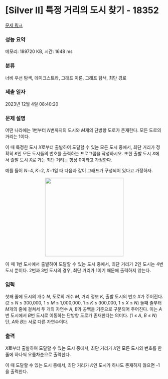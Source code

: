 # [Silver II] 특정 거리의 도시 찾기 - 18352 

[문제 링크](https://www.acmicpc.net/problem/18352) 

### 성능 요약

메모리: 189720 KB, 시간: 1648 ms

### 분류

너비 우선 탐색, 데이크스트라, 그래프 이론, 그래프 탐색, 최단 경로

### 제출 일자

2023년 12월 4일 08:40:20

### 문제 설명

<p>어떤 나라에는 1번부터 <em>N</em>번까지의 도시와 <em>M</em>개의 단방향 도로가 존재한다. 모든 도로의 거리는 1이다.</p>

<p>이 때 특정한 도시 <em>X</em>로부터 출발하여 도달할 수 있는 모든 도시 중에서, 최단 거리가 정확히 <em>K</em>인 모든 도시들의 번호를 출력하는 프로그램을 작성하시오. 또한 출발 도시 <em>X</em>에서 출발 도시 <em>X</em>로 가는 최단 거리는 항상 0이라고 가정한다.</p>

<p>예를 들어 <em>N</em>=4, <em>K</em>=2, <em>X</em>=1일 때 다음과 같이 그래프가 구성되어 있다고 가정하자.</p>

<p style="text-align: center;"><img alt="" src="" style="height: 249px; width: 250px;"></p>

<p style="text-align: justify;">이 때 1번 도시에서 출발하여 도달할 수 있는 도시 중에서, 최단 거리가 2인 도시는 4번 도시 뿐이다.  2번과 3번 도시의 경우, 최단 거리가 1이기 때문에 출력하지 않는다.</p>

### 입력 

 <p>첫째 줄에 도시의 개수 <em>N</em>, 도로의 개수 <em>M</em>, 거리 정보 <em>K</em>, 출발 도시의 번호 <em>X</em>가 주어진다. (2 ≤ <em>N </em>≤ 300,000, 1 ≤ <em>M </em>≤ 1,000,000, 1 ≤ <em>K </em>≤ 300,000, 1 ≤ <em>X </em>≤ <em>N</em>) 둘째 줄부터 <em>M</em>개의 줄에 걸쳐서 두 개의 자연수 <em>A</em>, <em>B</em>가 공백을 기준으로 구분되어 주어진다. 이는 <em>A</em>번 도시에서 <em>B</em>번 도시로 이동하는 단방향 도로가 존재한다는 의미다. (1 ≤ <em>A</em>, <em>B </em>≤ <em>N</em>) 단, <em>A</em>와 <em>B</em>는 서로 다른 자연수이다.</p>

### 출력 

 <p><em>X</em>로부터 출발하여 도달할 수 있는 도시 중에서, 최단 거리가 <em>K</em>인 모든 도시의 번호를 한 줄에 하나씩 오름차순으로 출력한다.</p>

<p>이 때 도달할 수 있는 도시 중에서, 최단 거리가 <em>K</em>인 도시가 하나도 존재하지 않으면 -1을 출력한다.</p>


